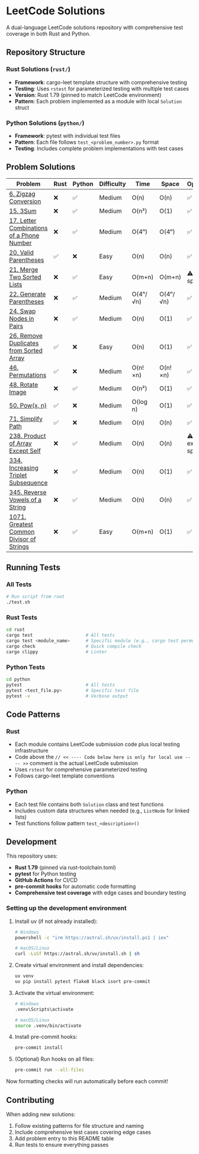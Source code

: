 # LeetCode Solutions

A dual-language LeetCode solutions repository with comprehensive test coverage in both Rust and Python.

## Repository Structure

### Rust Solutions (`rust/`)
- **Framework**: cargo-leet template structure with comprehensive testing
- **Testing**: Uses `rstest` for parameterized testing with multiple test cases
- **Version**: Rust 1.79 (pinned to match LeetCode environment)
- **Pattern**: Each problem implemented as a module with local `Solution` struct

### Python Solutions (`python/`)
- **Framework**: pytest with individual test files
- **Pattern**: Each file follows `test_<problem_number>.py` format
- **Testing**: Includes complete problem implementations with test cases

## Problem Solutions

| Problem | Rust | Python | Difficulty | Time | Space | Optimal |
|---------|------|--------|------------|------|-------|---------|
| [6. Zigzag Conversion](https://leetcode.com/problems/zigzag-conversion) | ❌ | ✅ | Medium | O(n) | O(n) | ✅ |
| [15. 3Sum](https://leetcode.com/problems/3sum) | ❌ | ✅ | Medium | O(n²) | O(1) | ✅ |
| [17. Letter Combinations of a Phone Number](https://leetcode.com/problems/letter-combinations-of-a-phone-number) | ❌ | ✅ | Medium | O(4ⁿ) | O(4ⁿ) | ✅ |
| [20. Valid Parentheses](https://leetcode.com/problems/valid-parentheses) | ✅ | ❌ | Easy | O(n) | O(n) | ✅ |
| [21. Merge Two Sorted Lists](https://leetcode.com/problems/merge-two-sorted-lists) | ❌ | ✅ | Easy | O(m+n) | O(m+n) | ⚠️ O(1) space |
| [22. Generate Parentheses](https://leetcode.com/problems/generate-parentheses) | ❌ | ✅ | Medium | O(4ⁿ/√n) | O(4ⁿ/√n) | ✅ |
| [24. Swap Nodes in Pairs](https://leetcode.com/problems/swap-nodes-in-pairs) | ❌ | ✅ | Medium | O(n) | O(1) | ✅ |
| [26. Remove Duplicates from Sorted Array](https://leetcode.com/problems/remove-duplicates-from-sorted-array) | ✅ | ❌ | Easy | O(n) | O(1) | ✅ |
| [46. Permutations](https://leetcode.com/problems/permutations) | ✅ | ❌ | Medium | O(n!×n) | O(n!×n) | ✅ |
| [48. Rotate Image](https://leetcode.com/problems/rotate-image) | ❌ | ✅ | Medium | O(n²) | O(1) | ✅ |
| [50. Pow(x, n)](https://leetcode.com/problems/powx-n) | ✅ | ❌ | Medium | O(log n) | O(1) | ✅ |
| [71. Simplify Path](https://leetcode.com/problems/simplify-path) | ✅ | ❌ | Medium | O(n) | O(n) | ✅ |
| [238. Product of Array Except Self](https://leetcode.com/problems/product-of-array-except-self) | ❌ | ✅ | Medium | O(n) | O(n) | ⚠️ O(1) extra space |
| [334. Increasing Triplet Subsequence](https://leetcode.com/problems/increasing-triplet-subsequence) | ❌ | ✅ | Medium | O(n) | O(1) | ✅ |
| [345. Reverse Vowels of a String](https://leetcode.com/problems/reverse-vowels-of-a-string) | ❌ | ✅ | Medium | O(n) | O(n) | ✅ |
| [1071. Greatest Common Divisor of Strings](https://leetcode.com/problems/greatest-common-divisor-of-strings) | ❌ | ✅ | Easy | O(m+n) | O(1) | ✅ |

## Running Tests

### All Tests
```bash
# Run script from root
./test.sh
```

### Rust Tests
```bash
cd rust
cargo test                    # All tests
cargo test <module_name>      # Specific module (e.g., cargo test permutations)
cargo check                   # Quick compile check
cargo clippy                  # Linter
```

### Python Tests
```bash
cd python
pytest                        # All tests
pytest <test_file.py>         # Specific test file
pytest -v                     # Verbose output
```

## Code Patterns

### Rust
- Each module contains LeetCode submission code plus local testing infrastructure
- Code above the `// << ---- Code below here is only for local use ---- >>` comment is the actual LeetCode submission
- Uses `rstest` for comprehensive parameterized testing
- Follows cargo-leet template conventions

### Python
- Each test file contains both `Solution` class and test functions
- Includes custom data structures when needed (e.g., `ListNode` for linked lists)
- Test functions follow pattern `test_<description>()`

## Development

This repository uses:
- **Rust 1.79** (pinned via rust-toolchain.toml)
- **pytest** for Python testing
- **GitHub Actions** for CI/CD
- **pre-commit hooks** for automatic code formatting
- **Comprehensive test coverage** with edge cases and boundary testing

### Setting up the development environment

1. Install uv (if not already installed):
   ```bash
   # Windows
   powershell -c "irm https://astral.sh/uv/install.ps1 | iex"

   # macOS/Linux
   curl -LsSf https://astral.sh/uv/install.sh | sh
   ```

2. Create virtual environment and install dependencies:
   ```bash
   uv venv
   uv pip install pytest flake8 black isort pre-commit
   ```

3. Activate the virtual environment:
   ```bash
   # Windows
   .venv\Scripts\activate

   # macOS/Linux
   source .venv/bin/activate
   ```

4. Install pre-commit hooks:
   ```bash
   pre-commit install
   ```

5. (Optional) Run hooks on all files:
   ```bash
   pre-commit run --all-files
   ```

Now formatting checks will run automatically before each commit!

## Contributing

When adding new solutions:
1. Follow existing patterns for file structure and naming
2. Include comprehensive test cases covering edge cases
3. Add problem entry to this README table
4. Run tests to ensure everything passes
